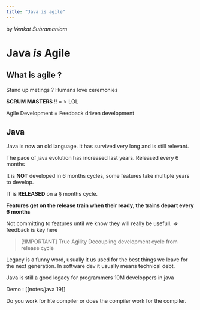 ```yaml
---
title: "Java is agile"
---
```


by *Venkat Subramaniam*

# Java *is* Agile

## What is agile ?
Stand up metings ? 
Humans love ceremonies

**SCRUM MASTERS** !!
= > LOL

Agile Development = Feedback driven development

## Java
Java is now an old language. It has survived very long and is still relevant.

The pace of java evolution has increased last years. Released every 6 months

It is **NOT** developed in 6 months cycles, some features take multiple years to develop.

IT is **RELEASED** on a § months cycle.

**Features get on the release train when their ready, the trains depart every 6 months**

Not committing to features until we know they will really be usefull.
 => feedback is key here

> [!IMPORTANT] True Agility
> Decoupling development cycle from release cycle

Legacy is a funny word, usually it us used for the best things we leave for the next generation. In software dev it usually means technical debt.

Java is still a good legacy for programmers
10M developpers in java

Demo :  [[notes/java 19]]

Do you work for hte compiler or does the compiler work for the compiler.

